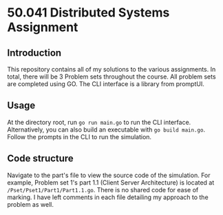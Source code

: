 # 50.041 Distributed Systems Assignment

## Introduction
This repository contains all of my solutions to the various assignments. In total, there will be 3 Problem sets throughout the course. All problem sets are completed using GO. The CLI interface is a library from promptUI.

## Usage
At the directory root, run `go run main.go` to run the CLI interface. Alternatively, you can also build an executable with `go build main.go`. Follow the prompts in the CLI to run the simulation.

## Code structure
Navigate to the part's file to view the source code of the simulation. For example, Problem set 1's part 1.1 (Client Server Architecture) is located at `/Pset/Pset1/Part1/Part1.1.go`. There is no shared code for ease of marking. I have left comments in each file detailing my approach to the problem as well.
